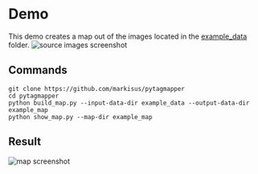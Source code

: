 Demo
====
This demo creates a map out of the images located in the [example_data](https://github.com/markisus/pytagmapper/tree/main/example_data) folder.
![source images screenshot](https://github.com/markisus/pytagmapper/blob/main/source_images.png)  

Commands
----

    git clone https://github.com/markisus/pytagmapper
    cd pytagmapper
    python build_map.py --input-data-dir example_data --output-data-dir example_map
    python show_map.py --map-dir example_map  
    
 Result
 ----
    
![map screenshot](https://github.com/markisus/pytagmapper/blob/main/demo.png)